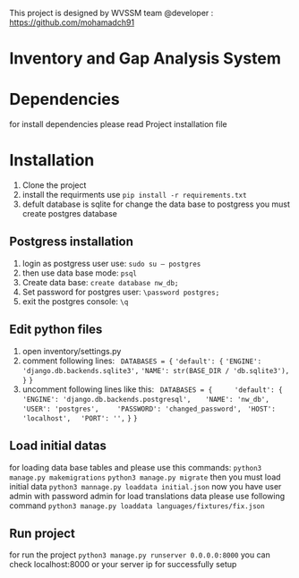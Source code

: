 

This project is designed by WVSSM team 
@developer : https://github.com/mohamadch91

# Inventory and Gap Analysis System
# Dependencies
for install dependencies please read Project installation file



# Installation
1. Clone the project
2. install the requirments use 
    `pip install -r requirements.txt`
3. defult database is sqlite
    for change the data base to postgress you must create postgres database
## Postgress installation

1. login as postgress user use: 
    `sudo su — postgres`
2. then use data base mode:
    `psql`
3. Create data base:
    `create database nw_db;`
4. Set password for postgres user:
    `\password postgres;`
5. exit the postgres console:
    `\q`
## Edit python files
1. open inventory/settings.py
2. comment following lines:
    ` DATABASES = {`
     `'default': {`
         `'ENGINE': 'django.db.backends.sqlite3',`
         `'NAME': str(BASE_DIR / 'db.sqlite3'),`
     `}`
     `}`
3. uncomment following lines like this:
       ` DATABASES = {`
    `     'default': {`
    ` 'ENGINE': 'django.db.backends.postgresql',`
     `   'NAME': 'nw_db',`
       ` 'USER': 'postgres',`
    `    'PASSWORD': 'changed_password',`
       ` 'HOST': 'localhost',`
      `  'PORT': '',`
`}`
`}`
##  Load initial datas
 for loading data base tables and please use this commands:
    `python3 manage.py makemigrations`
    `python3 manage.py migrate`
then you must load initial data
    `python3 mannage.py loaddata initial.json`
now you have user admin with password admin
for load translations data please use following command
    `python3 manage.py loaddata languages/fixtures/fix.json`
    
## Run project
for run the project 
    `python3 manage.py runserver 0.0.0.0:8000`
you can check localhost:8000 or your server ip for successfully setup 

